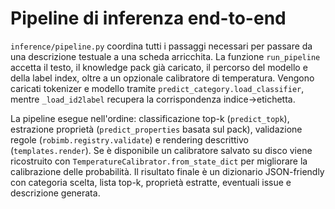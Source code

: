 # Pipeline di inferenza end-to-end

`inference/pipeline.py` coordina tutti i passaggi necessari per passare da una descrizione testuale a una scheda arricchita. La funzione `run_pipeline` accetta il testo, il knowledge pack già caricato, il percorso del modello e della label index, oltre a un opzionale calibratore di temperatura. Vengono caricati tokenizer e modello tramite `predict_category.load_classifier`, mentre `_load_id2label` recupera la corrispondenza indice→etichetta.

La pipeline esegue nell'ordine: classificazione top-k (`predict_topk`), estrazione proprietà (`predict_properties` basata sul pack), validazione regole (`robimb.registry.validate`) e rendering descrittivo (`templates.render`). Se è disponibile un calibratore salvato su disco viene ricostruito con `TemperatureCalibrator.from_state_dict` per migliorare la calibrazione delle probabilità. Il risultato finale è un dizionario JSON-friendly con categoria scelta, lista top-k, proprietà estratte, eventuali issue e descrizione generata.
